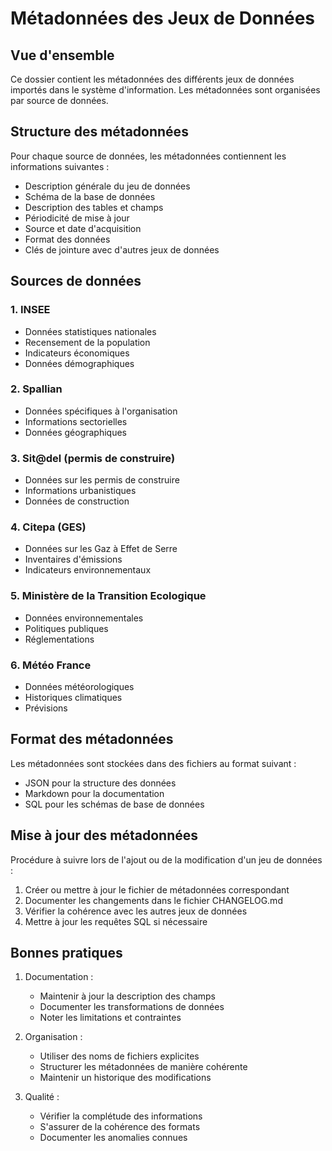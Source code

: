 # Métadonnées des Jeux de Données

## Vue d'ensemble

Ce dossier contient les métadonnées des différents jeux de données importés dans le système d'information. Les métadonnées sont organisées par source de données.

## Structure des métadonnées

Pour chaque source de données, les métadonnées contiennent les informations suivantes :
- Description générale du jeu de données
- Schéma de la base de données
- Description des tables et champs
- Périodicité de mise à jour
- Source et date d'acquisition
- Format des données
- Clés de jointure avec d'autres jeux de données

## Sources de données

### 1. INSEE
- Données statistiques nationales
- Recensement de la population
- Indicateurs économiques
- Données démographiques

### 2. Spallian
- Données spécifiques à l'organisation
- Informations sectorielles
- Données géographiques

### 3. Sit@del (permis de construire)
- Données sur les permis de construire
- Informations urbanistiques
- Données de construction

### 4. Citepa (GES)
- Données sur les Gaz à Effet de Serre
- Inventaires d'émissions
- Indicateurs environnementaux

### 5. Ministère de la Transition Ecologique
- Données environnementales
- Politiques publiques
- Réglementations

### 6. Météo France
- Données météorologiques
- Historiques climatiques
- Prévisions

## Format des métadonnées

Les métadonnées sont stockées dans des fichiers au format suivant :
- JSON pour la structure des données
- Markdown pour la documentation
- SQL pour les schémas de base de données

## Mise à jour des métadonnées

Procédure à suivre lors de l'ajout ou de la modification d'un jeu de données :
1. Créer ou mettre à jour le fichier de métadonnées correspondant
2. Documenter les changements dans le fichier CHANGELOG.md
3. Vérifier la cohérence avec les autres jeux de données
4. Mettre à jour les requêtes SQL si nécessaire

## Bonnes pratiques

1. Documentation :
   - Maintenir à jour la description des champs
   - Documenter les transformations de données
   - Noter les limitations et contraintes

2. Organisation :
   - Utiliser des noms de fichiers explicites
   - Structurer les métadonnées de manière cohérente
   - Maintenir un historique des modifications

3. Qualité :
   - Vérifier la complétude des informations
   - S'assurer de la cohérence des formats
   - Documenter les anomalies connues 